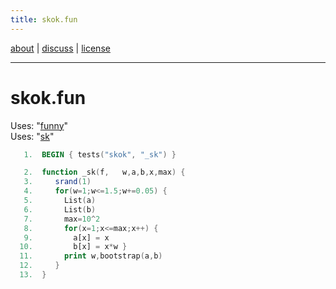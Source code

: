 ```yaml
---
title: skok.fun
---
```


 [about](/fun/ABOUT) |   [discuss](http://github.com/timm/fun/issues) | [license](/fun/LICENSE)<br>

----

# skok.fun

Uses:  "[funny](funny)"<br>
Uses:  "[sk](sk)"<br>

```awk
   1.  BEGIN { tests("skok", "_sk") }
```

```awk
   2.  function _sk(f,   w,a,b,x,max) {
   3.     srand(1)
   4.     for(w=1;w<=1.5;w+=0.05) {
   5.       List(a)
   6.       List(b)
   7.       max=10^2
   8.       for(x=1;x<=max;x++) {
   9.         a[x] = x
  10.         b[x] = x*w }
  11.       print w,bootstrap(a,b)
  12.     }
  13.  }
```

